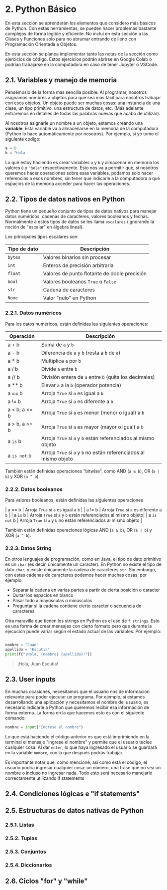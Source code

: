# 2. Python Básico

En esta sección se aprenderán los elementos que considero más básicos de Python. Con estas herramientas, se pueden hacer problemas bastante complejos de forma legible y eficiente. No incluí en esta sección a las Clases y Funciones solo para no abrumar entrando de lleno con Programación Orientada a Objetos.

En esta sección se planea implementar tanto las notas de la sección como ejercicios de código. Estos ejercicios podrán abrirse en Google Colab o podrían trabajarse en la computadora en caso de tener Jupyter o VSCode.

## 2.1. Variables y manejo de memoria

Pensémoslo de la forma mas sencilla posible. Al programar, nosotros asignamos nombres a objetos para que sea más fácil para nosotros trabajar con esos objetos. Un objeto puede ser muchas cosas: una instancia de una clase, un tipo primitivo, una estructura de datos, etc. (Más adelante entraremos en detalles de todas las palabras nuevas que acabo de utilizar). 

Al nosotros asignarle un nombre a un objeto, estamos creando una **variable**. Esta variable va a almacenarse en la memoria de la computadora (Python lo hace automáticamente por nosotros). Por ejemplo, si yo tomo el siguiente codigo:

```python
a = 0
b = "Hola
```

Lo que estoy haciendo es crear variables `a` y `b` y almacenar en memoria los valores `0` y `"hola"` respectivamente. Esto nos va a permitir que, si nosotros queremos hacer operaciones sobre esas variables, podamos solo hacer referencias a esos nombres, sin tener que indicarle a la computadora a qué espacios de la memoria acceder para hacer las operaciones.

## 2.2. Tipos de datos nativos en Python

Python tiene un pequeño conjunto de tipos de datos nativos para manejar datos numéricos, cadenas de caracteres, valores booleanos y fechas. Normalmente a estos tipos de datos se les llama `escalares` (ignorando la noción de "escalar" en álgebra lineal).

Los principales tipos escalares son:

| Tipo de dato | Descripción                    |
| ------------- | ------------------------------ |
| `bytes`      | Valores binarios sin procesar       |
| `int`   | Enteros de precisión arbitraria     |
| `float`      | Valores de punto flotante de doble precisión      |
| `bool`   | Valores booleanos `True` o `False`    |
| `str`      | Cadena de caracteres       |
| `None`   | Valor "nulo" en Python     |

### 2.2.1. Datos numéricos

Para los datos numéricos, están definidas las siguientes operaciones:

| Operación | Descripción                    |
| ------------- | ------------------------------ |
| a + b      | Suma de `a` y `b`       |
| a - b      | Diferencia de `a` y `b` (resta a `b` de `a`)       |
| a * b      | Multiplica `a` por `b`      |
| a / b   | Divide `a` entre `b`    |
| a // b      | División entera de `a` entre `b` (quita los decimales)       |
| a ** b   | Elevar `a` a la `b` (operador potencia)     |
| a == b      | Arroja `True` si `a` es igual a `b`       |
| a != b      | Arroja `True` si `a` es diferente a `b` |
| a < b, a <= b            | Arroja `True` si `a` es menor (menor o igual) a `b`      |
| a > b, a >= b   | Arroja `True` si `a` es mayor (mayor o igual) a `b`|
| a `is` b      | Arroja `True` si `a` y `b` están referenciados al mismo objeto|
| a `is not` b   | Arroja `True` si `a` y `b` no están referenciados al mismo objeto |

También están definidas operaciones "bitwise", como AND (`a & b`), OR (`a | b`) y XOR (`a ^ b`).

### 2.2.2. Datos booleanos

Para valores booleanos, están definidas las siguientes operaciones

| a == b      | Arroja `True` si `a` es igual a `b`       |
| a != b      | Arroja `True` si `a` es diferente a `b` |
| a `is` b      | Arroja `True` si `a` y `b` están referenciados al mismo objeto|
| a `is not` b   | Arroja `True` si `a` y `b` no están referenciados al mismo objeto |

También están definidas operaciones lógicas AND (`a & b`), OR (`a | b`) y XOR (`a ^ b`).

### 2.2.3. Datos String

En otros lenguajes de programación, como en Java, el tipo de dato primitivo es un `char` (es decir, únicamente un caracter). En Python no existe el tipo de dato `char`, y existe únicamente la cadena de caracteres `str`. Sin embargo, con estas cadenas de caracteres podemos hacer muchas cosas, por ejemplo:

- Separar la cadena en varias partes a partir de cierta posición o caracter
- Quitar los espacios en blanco
- Pasar todo a mayúsculas o minúsculas
- Preguntar si la cadena contiene cierto caracter o secuencia de caracteres

Otra maravilla que tienen los strings en Python es el uso de `f strings`. Esto es una forma de crear mensajes con cierto formato pero que durante la ejecución puede variar según el estado actual de las variables. Por ejemplo:

```python

nombre = "Juan"
apellido = "Escutia"
print(f{"¡Hola, {nombre} {apellido}!"})
```
> ¡Hola, Juan Escutia!

## 2.3. User inputs

En muchas ocasiones, necesitamos que el usuario nos de información relevante para poder ejecutar un programa. Por ejemplo, si estamos desarrollando una aplicación y necesitamos el nombre del usuario, es necesario indicarle a Python que queremos recibir esa información de forma externa. La forma en la que hacemos esto es con el siguiente comando:

```python
nombre = input("Ingrese el nombre")
```

Lo que está haciendo el código anterior es que está imprimiendo en la terminal el mensaje "ingrese el nombre" y permite que el usuario teclee cualquier cosa. Al dar `enter`, lo que haya ingresado el usuario se guardará en la variable `nombre`, con la que después podrás trabajar.

Es importante notar que, como mencioné, así como está el código, el usuario podría ingresar cualquier cosa: un número, una frase que no sea un nombre o incluso no ingresar nada. Todo esto será necesario manejarlo correctamente utilizando if statements

## 2.4. Condiciones lógicas e "if statements"

## 2.5. Estructuras de datos nativas de Python

### 2.5.1. Listas

### 2.5.2. Tuplas

### 2.5.3. Conjuntos

### 2.5.4. Diccionarios

## 2.6. Ciclos "for" y "while"
